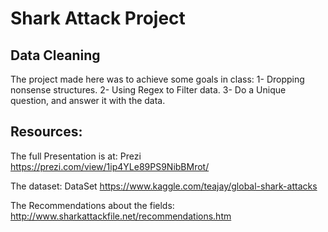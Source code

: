 # Shark Attack Project

## Data Cleaning
The project made here was to achieve some goals in class:
1- Dropping nonsense structures.
2- Using Regex to Filter data.
3- Do a Unique question, and answer it with the data.
## Resources:
The full Presentation is at:
Prezi <a>https://prezi.com/view/1ip4YLe89PS9NibBMrot/</a>

The dataset:
DataSet <a>https://www.kaggle.com/teajay/global-shark-attacks</a>

The Recommendations about the fields: <a>http://www.sharkattackfile.net/recommendations.htm</a>
